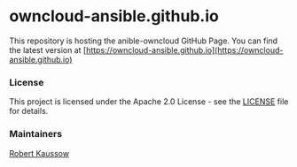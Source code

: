 # owncloud-ansible.github.io

This repository is hosting the anible-owncloud GitHub Page. You can find the latest version
at [https://owncloud-ansible.github.io](https://owncloud-ansible.github.io)

### License

This project is licensed under the Apache 2.0 License - see the [LICENSE](LICENSE) file for details.

### Maintainers

[Robert Kaussow](https://github.com/xoxys/)
